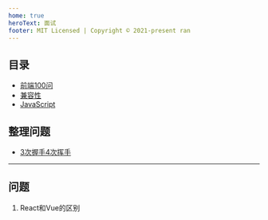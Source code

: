 ```yaml
---
home: true
heroText: 面试
footer: MIT Licensed | Copyright © 2021-present ran
---
```


## 目录

* [前端100问](./前端100问/1-10)
* [兼容性](./兼容性/main)
* [JavaScript](./JavaScript/this)

## 整理问题

* [3次握手4次挥手](/computer/TCP/3次握手4次挥手)

***

## 问题

1. React和Vue的区别 
